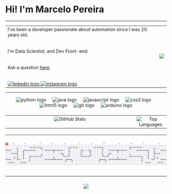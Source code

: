 # Hi! I'm Marcelo Pereira #

---
<table style="width:100%; border-collapse: collapse;" border="0" cellspacing="0"">
  <tr>
    <td style="width:100%;">
      I've been a developer passionate about automation since I was 20 years old.<br><br><br>
      I'm Data Scientist, and Dev Front-end.<br><br><br>
      Ask a question <a href="https://github.com/Marcelo-S-Pereira/Marcelo-S-Pereira/issues">here</a>.
<br><br><br>
<div align="left">
  <a href="https://www.linkedin.com/in/ds-marcelo-spereira" target="_blank">
    <img src="https://raw.githubusercontent.com/maurodesouza/profile-readme-generator/master/src/assets/icons/social/linkedin/default.svg" width="52" height="40" alt="linkedin logo"  />
  </a>
  <a href="https://www.instagram.com/marcelo.s.pereira_/" target="_blank">
    <img src="https://raw.githubusercontent.com/maurodesouza/profile-readme-generator/master/src/assets/icons/social/instagram/default.svg" width="52" height="40" alt="instagram logo"  />
  </a>
</div>
    </td>
    <td style="width:100%;">
      <img src="https://github.com/user-attachments/assets/96b9fe73-fa15-413d-9907-b03af55540c8" style="max-width:100%; height:auto;" />
    </td>
  </tr>
</table>

---

<div align="center">
  <img src="https://cdn.jsdelivr.net/gh/devicons/devicon/icons/python/python-original.svg" height="40" alt="python logo"  />
  <img width="12" />
  <img src="https://cdn.jsdelivr.net/gh/devicons/devicon/icons/java/java-original.svg" height="40" alt="java logo"  />
  <img width="12" />
  <img src="https://cdn.jsdelivr.net/gh/devicons/devicon/icons/javascript/javascript-original.svg" height="40" alt="javascript logo"  />
  <img width="12" />
  <img src="https://cdn.jsdelivr.net/gh/devicons/devicon/icons/css3/css3-original.svg" height="40" alt="css3 logo"  />
  <img width="12" />
  <img src="https://cdn.jsdelivr.net/gh/devicons/devicon/icons/html5/html5-original.svg" height="40" alt="html5 logo"  />
  <img width="12" />
  <img src="https://cdn.jsdelivr.net/gh/devicons/devicon/icons/git/git-original.svg" height="40" alt="git logo"  />
  <img width="12" />
  <img src="https://cdn.jsdelivr.net/gh/devicons/devicon/icons/arduino/arduino-original.svg" height="40" alt="arduino logo"  />
</div>



###

<div align="center"; >

<table style="width: 100%; table-layout: fixed;">
  <tr>
    <td align="center" valign="top" style="width: 80%;">
      <img src="https://github-readme-stats.vercel.app/api?username=Marcelo-S-Pereira&show_icons=true&hide_border=true&count_private=true&include_all_commits=true&hide_title=true" width="100%" alt="GitHub Stats" />
    </td>
    <td align="center" valign="top" style="width: 80%;">
      <img src="https://github-readme-stats.vercel.app/api/top-langs/?username=Marcelo-S-Pereira&layout=compact&hide_border=true&hide_title=true" width="100%" alt="Top Languages" />
    </td>
  </tr>
</table>

</div>




####
---


###
<picture>
  <source media="(prefers-color-scheme: dark)" srcset="https://raw.githubusercontent.com/Marcelo-S-Pereira/Marcelo-S-Pereira/output/pacman-contribution-graph-dark.svg">
  <source media="(prefers-color-scheme: light)" srcset="https://raw.githubusercontent.com/Marcelo-S-Pereira/Marcelo-S-Pereira/output/pacman-contribution-graph.svg">
  <img alt="pacman contribution graph" src="https://raw.githubusercontent.com/Marcelo-S-Pereira/Marcelo-S-Pereira/output/pacman-contribution-graph.svg">
</picture>

###

---

###
<div align="center">
  <img src="https://profile-counter.glitch.me/Marcelo-S-Pereira/count.svg?&theme=white"  />
</div>

###


